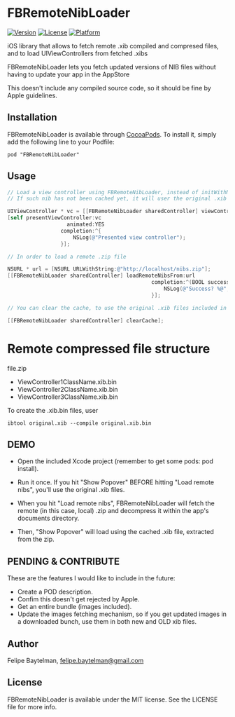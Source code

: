 # FBRemoteNibLoader

[![Version](https://img.shields.io/cocoapods/v/FBRemoteNibLoader.svg?style=flat)](http://cocoadocs.org/docsets/FBRemoteNibLoader)
[![License](https://img.shields.io/cocoapods/l/FBRemoteNibLoader.svg?style=flat)](http://cocoadocs.org/docsets/FBRemoteNibLoader)
[![Platform](https://img.shields.io/cocoapods/p/FBRemoteNibLoader.svg?style=flat)](http://cocoadocs.org/docsets/FBRemoteNibLoader)

iOS library that allows to fetch remote .xib compiled and compresed files, and to load UIViewControllers from fetched .xibs

FBRemoteNibLoader lets you fetch updated versions of NIB files without having to update your app in the AppStore

This doesn't include any compiled source code, so it should be fine by Apple guidelines. 

## Installation

FBRemoteNibLoader is available through [CocoaPods](http://cocoapods.org). To install
it, simply add the following line to your Podfile:

    pod "FBRemoteNibLoader"

## Usage

```objective-c
// Load a view controller using FBRemoteNibLoader, instead of initWithNibName.
// If such nib has not been cached yet, it will user the original .xib file

UIViewController * vc = [[FBRemoteNibLoader sharedController] viewControllerWithNibName:@"ViewControllerClassName"];
[self presentViewController:vc
                   animated:YES
                 completion:^{
                     NSLog(@"Presented view controller");
                 }];

// In order to load a remote .zip file

NSURL * url = [NSURL URLWithString:@"http://localhost/nibs.zip"];
[[FBRemoteNibLoader sharedController] loadRemoteNibsFrom:url
                                              completion:^(BOOL success) {
                                                  NSLog(@"Success? %@", @(success));
                                              }];

// You can clear the cache, to use the original .xib files included in the file.

[[FBRemoteNibLoader sharedController] clearCache];
```

# Remote compressed file structure

file.zip
* ViewController1ClassName.xib.bin
* ViewController2ClassName.xib.bin
* ViewController3ClassName.xib.bin

To create the .xib.bin files, user

```
ibtool original.xib --compile original.xib.bin
```

## DEMO

* Open the included Xcode project (remember to get some pods: pod install).

* Run it once. If you hit "Show Popover" BEFORE hitting "Load remote nibs", you'll use the original .xib files.

* When you hit "Load remote nibs", FBRemoteNibLoader will fetch the remote (in this case, local) .zip and decompress it within the app's documents directory.

* Then, "Show Popover" will load using the cached .xib file, extracted from the zip.

## PENDING & CONTRIBUTE

These are the features I would like to include in the future:

* Create a POD description.
* Confim this doesn't get rejected by Apple.
* Get an entire bundle (images included).
* Update the images fetching mechanism, so if you get updated images in a downloaded bunch, use them in both new and OLD xib files.

## Author

Felipe Baytelman, felipe.baytelman@gmail.com

## License

FBRemoteNibLoader is available under the MIT license. See the LICENSE file for more info.

